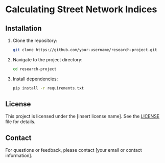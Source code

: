 # Calculating Street Network Indices

## Installation
1. Clone the repository:
    ```bash
    git clone https://github.com/your-username/research-project.git
    ```
2. Navigate to the project directory:
    ```bash
    cd research-project
    ```
3. Install dependencies:
    ```bash
    pip install -r requirements.txt
    ```

## License
This project is licensed under the [insert license name]. See the [LICENSE](LICENSE) file for details.

## Contact
For questions or feedback, please contact [your email or contact information].